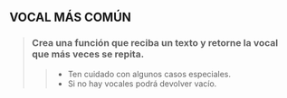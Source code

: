 ## VOCAL MÁS COMÚN

> ### Crea una función que reciba un texto y retorne la vocal que más veces se repita.
>> - Ten cuidado con algunos casos especiales.
>> - Si no hay vocales podrá devolver vacío.